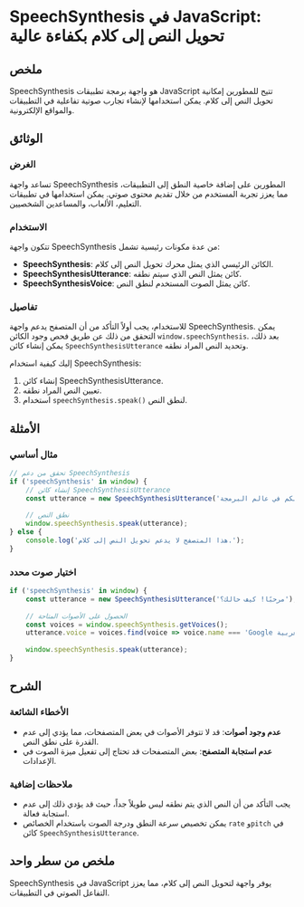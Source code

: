 <!--
Meta Description: # SpeechSynthesis في JavaScript: تحويل النص إلى كلام بكفاءة عالية ## ملخص SpeechSynthesis هو واجهة برمجة تطبيقات JavaScript تتيح للمطورين إمكانية تحوي...
Meta Keywords: speechsynthesis, النص, إلى, speechsynthesisutterance, كائن
-->

# SpeechSynthesis في JavaScript: تحويل النص إلى كلام بكفاءة عالية

## ملخص
SpeechSynthesis هو واجهة برمجة تطبيقات JavaScript تتيح للمطورين إمكانية تحويل النص إلى كلام. يمكن استخدامها لإنشاء تجارب صوتية تفاعلية في التطبيقات والمواقع الإلكترونية.

## الوثائق
### الغرض
تساعد واجهة SpeechSynthesis المطورين على إضافة خاصية النطق إلى التطبيقات، مما يعزز تجربة المستخدم من خلال تقديم محتوى صوتي. يمكن استخدامها في تطبيقات التعليم، الألعاب، والمساعدين الشخصيين.

### الاستخدام
تتكون واجهة SpeechSynthesis من عدة مكونات رئيسية تشمل:
- **SpeechSynthesis**: الكائن الرئيسي الذي يمثل محرك تحويل النص إلى كلام.
- **SpeechSynthesisUtterance**: كائن يمثل النص الذي سيتم نطقه.
- **SpeechSynthesisVoice**: كائن يمثل الصوت المستخدم لنطق النص.

### تفاصيل
للاستخدام، يجب أولاً التأكد من أن المتصفح يدعم واجهة SpeechSynthesis. يمكن التحقق من ذلك عن طريق فحص وجود الكائن `window.speechSynthesis`. بعد ذلك، يمكن إنشاء كائن `SpeechSynthesisUtterance` وتحديد النص المراد نطقه.

إليك كيفية استخدام SpeechSynthesis:

1. إنشاء كائن SpeechSynthesisUtterance.
2. تعيين النص المراد نطقه.
3. استخدام `speechSynthesis.speak()` لنطق النص.

## الأمثلة
### مثال أساسي
```javascript
// تحقق من دعم SpeechSynthesis
if ('speechSynthesis' in window) {
    // إنشاء كائن SpeechSynthesisUtterance
    const utterance = new SpeechSynthesisUtterance('مرحبا بكم في عالم البرمجة!');
    
    // نطق النص
    window.speechSynthesis.speak(utterance);
} else {
    console.log('هذا المتصفح لا يدعم تحويل النص إلى كلام.');
}
```

### اختيار صوت محدد
```javascript
if ('speechSynthesis' in window) {
    const utterance = new SpeechSynthesisUtterance('مرحبًا! كيف حالك؟');
    
    // الحصول على الأصوات المتاحة
    const voices = window.speechSynthesis.getVoices();
    utterance.voice = voices.find(voice => voice.name === 'Google العربية'); // اختيار صوت عربي
    
    window.speechSynthesis.speak(utterance);
}
```

## الشرح
### الأخطاء الشائعة
- **عدم وجود أصوات**: قد لا تتوفر الأصوات في بعض المتصفحات، مما يؤدي إلى عدم القدرة على نطق النص.
- **عدم استجابة المتصفح**: بعض المتصفحات قد تحتاج إلى تفعيل ميزة الصوت في الإعدادات.

### ملاحظات إضافية
- يجب التأكد من أن النص الذي يتم نطقه ليس طويلاً جداً، حيث قد يؤدي ذلك إلى عدم استجابة فعالة.
- يمكن تخصيص سرعة النطق ودرجة الصوت باستخدام الخصائص `rate` و`pitch` في كائن `SpeechSynthesisUtterance`.

## ملخص من سطر واحد
SpeechSynthesis في JavaScript يوفر واجهة لتحويل النص إلى كلام، مما يعزز التفاعل الصوتي في التطبيقات.